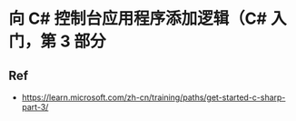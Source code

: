 # 向 C# 控制台应用程序添加逻辑（C# 入门，第 3 部分



## Ref

* <https://learn.microsoft.com/zh-cn/training/paths/get-started-c-sharp-part-3/>